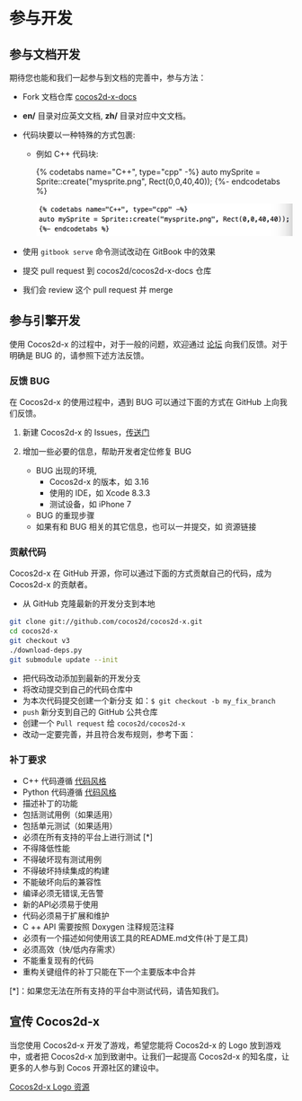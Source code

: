 # 参与开发

## 参与文档开发

期待您也能和我们一起参与到文档的完善中，参与方法：

- Fork 文档仓库 [cocos2d-x-docs](https://github.com/cocos2d/cocos2d-x-docs)
- __en/__ 目录对应英文文档, __zh/__ 目录对应中文文档。
- 代码块要以一种特殊的方式包裹:
  - 例如 C++ 代码块:
  
      {% codetabs name="C++", type="cpp" -%}
      auto mySprite = Sprite::create("mysprite.png", Rect(0,0,40,40));
      {%- endcodetabs %}

      ![](res/codeblock.png "")

- 使用 `gitbook serve` 命令测试改动在 GitBook 中的效果
- 提交 pull request 到 cocos2d/cocos2d-x-docs 仓库
- 我们会 review 这个 pull request 并 merge

## 参与引擎开发

使用 Cocos2d-x 的过程中，对于一般的问题，欢迎通过 [论坛](http://forum.cocos.com/c/cocos2d-x) 向我们反馈。对于明确是 BUG 的，请参照下述方法反馈。

### 反馈 BUG

在 Cocos2d-x 的使用过程中，遇到 BUG 可以通过下面的方式在 GitHub 上向我们反馈。

1. 新建 Cocos2d-x 的 Issues，[传送门](https://github.com/cocos2d/cocos2d-x/issues/new)

1. 增加一些必要的信息，帮助开发者定位修复 BUG
    - BUG 出现的环境,
        - Cocos2d-x 的版本，如 3.16
        - 使用的 IDE，如 Xcode 8.3.3
        - 测试设备，如 iPhone 7
    - BUG 的重现步骤
    - 如果有和 BUG 相关的其它信息，也可以一并提交，如 资源链接

### 贡献代码

Cocos2d-x 在 GitHub 开源，你可以通过下面的方式贡献自己的代码，成为 Cocos2d-x 的贡献者。

- 从 GitHub 克隆最新的开发分支到本地

```bash
git clone git://github.com/cocos2d/cocos2d-x.git
cd cocos2d-x
git checkout v3
./download-deps.py
git submodule update --init
```

- 把代码改动添加到最新的开发分支
- 将改动提交到自己的代码仓库中
- 为本次代码提交创建一个新分支 如：`$ git checkout -b my_fix_branch`
- `push` 新分支到自己的 GitHub 公共仓库
- 创建一个 `Pull request` 给 `cocos2d/cocos2d-x`
- 改动一定要完善，并且符合发布规则，参考下面：

### 补丁要求

- C++ 代码遵循 [代码风格](https://github.com/cocos2d/cocos2d-x/blob/v3/docs/CODING_STYLE.md)
- Python 代码遵循 [代码风格](https://www.python.org/dev/peps/pep-0008/)
- 描述补丁的功能
- 包括测试用例（如果适用）
- 包括单元测试（如果适用）
- 必须在所有支持的平台上进行测试 [*]
- 不得降低性能
- 不得破坏现有测试用例
- 不得破坏持续集成的构建
- 不能破坏向后的兼容性
- 编译必须无错误,无告警
- 新的API必须易于使用
- 代码必须易于扩展和维护
- C ++ API 需要按照 Doxygen 注释规范注释
- 必须有一个描述如何使用该工具的README.md文件(补丁是工具)
- 必须高效（快/低内存需求）
- 不能重复现有的代码
- 重构关键组件的补丁只能在下一个主要版本中合并

[*]：如果您无法在所有支持的平台中测试代码，请告知我们。

## 宣传 Cocos2d-x

当您使用 Cocos2d-x 开发了游戏，希望您能将 Cocos2d-x 的 Logo 放到游戏中，或者把 Cocos2d-x 加到致谢中。让我们一起提高 Cocos2d-x 的知名度，让更多的人参与到 Cocos 开源社区的建设中。

[Cocos2d-x Logo 资源](http://www.cocos2d-x.org/wiki/Logo_Resources_of_Cocos2d-x)
